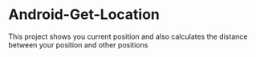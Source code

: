 # Android-Get-Location
This project shows you current position and also calculates the distance between your position and other positions
